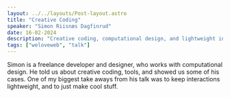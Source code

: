 ```yaml
---
layout: ../../layouts/Post-layout.astro
title: "Creative Coding"
speaker: "Simon Riisnæs Dagfinrud"
date: 16-02-2024
description: "Creative coding, computational design, and lightweight interactions."
tags: ["weloveweb", "talk"]
---
```


Simon is a freelance developer and designer, who works with computational design. He
told us about creative coding, tools, and showed us some of his cases.
One of my biggest take aways from his talk was to keep interactions lightweight, and to just make
cool stuff.